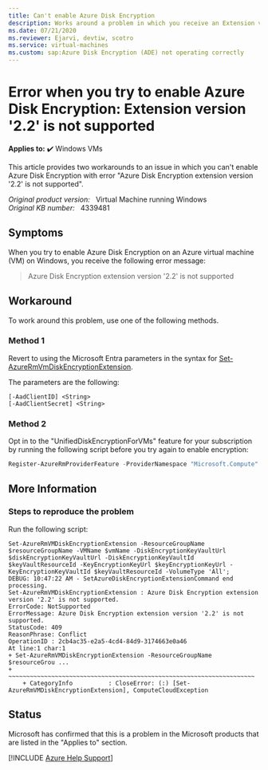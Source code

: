 ```yaml
---
title: Can't enable Azure Disk Encryption
description: Works around a problem in which you receive an Extension version '2.2' is not supported error when you enable Azure Disk Encryption.
ms.date: 07/21/2020
ms.reviewer: Ejarvi, devtiw, scotro
ms.service: virtual-machines
ms.custom: sap:Azure Disk Encryption (ADE) not operating correctly
---
```

# Error when you try to enable Azure Disk Encryption: Extension version '2.2' is not supported

**Applies to:** :heavy_check_mark: Windows VMs

This article provides two workarounds to an issue in which you can't enable Azure Disk Encryption with error "Azure Disk Encryption extension version '2.2' is not supported".

_Original product version:_ &nbsp; Virtual Machine running Windows  
_Original KB number:_ &nbsp; 4339481

## Symptoms

When you try to enable Azure Disk Encryption on an Azure virtual machine (VM) on Windows, you receive the following error message:

> Azure Disk Encryption extension version '2.2' is not supported

## Workaround

To work around this problem, use one of the following methods.

### Method 1

Revert to using the Microsoft Entra parameters in the syntax for [Set-AzureRmVmDiskEncryptionExtension](/powershell/module/azurerm.compute/set-azurermvmdiskencryptionextension?view=azurermps-6.2.0&preserve-view=true).

The parameters are the following:

```
[-AadClientID] <String> 
[-AadClientSecret] <String>
```

### Method 2

Opt in to the "UnifiedDiskEncryptionForVMs" feature for your subscription by running the following script before you try again to enable encryption:

```powershell
Register-AzureRmProviderFeature -ProviderNamespace "Microsoft.Compute" -FeatureName "UnifiedDiskEncryptionForVMs" # Wait 10 minutes until state transitions to 'Registered' Register-AzureRmResourceProvider -ProviderNamespace Microsoft.Compute
```

## More Information

### Steps to reproduce the problem

Run the following script:

```
Set-AzureRmVMDiskEncryptionExtension -ResourceGroupName $resourceGroupName -VMName $vmName -DiskEncryptionKeyVaultUrl $diskEncryptionKeyVaultUrl -DiskEncryptionKeyVaultId $keyVaultResourceId -KeyEncryptionKeyUrl $keyEncryptionKeyUrl -KeyEncryptionKeyVaultId $keyVaultResourceId -VolumeType 'All';
DEBUG: 10:47:22 AM - SetAzureDiskEncryptionExtensionCommand end processing.
Set-AzureRmVMDiskEncryptionExtension : Azure Disk Encryption extension version '2.2' is not supported.
ErrorCode: NotSupported
ErrorMessage: Azure Disk Encryption extension version '2.2' is not supported.
StatusCode: 409
ReasonPhrase: Conflict
OperationID : 2cb4ac35-e2a5-4cd4-84d9-3174663e0a46
At line:1 char:1
+ Set-AzureRmVMDiskEncryptionExtension -ResourceGroupName $resourceGrou ...
+ ~~~~~~~~~~~~~~~~~~~~~~~~~~~~~~~~~~~~~~~~~~~~~~~~~~~~~~~~~~~~~~~~~~~~~
    + CategoryInfo          : CloseError: (:) [Set-AzureRmVMDiskEncryptionExtension], ComputeCloudException
```

## Status

Microsoft has confirmed that this is a problem in the Microsoft products that are listed in the "Applies to" section.

[!INCLUDE [Azure Help Support](../../../includes/azure-help-support.md)]
